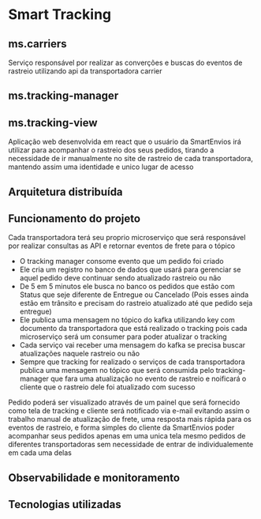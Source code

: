 # Smart Tracking

## ms.carriers

Serviço responsável por realizar as converções e buscas do eventos de rastreio utilizando api da transportadora carrier

## ms.tracking-manager

## ms.tracking-view

Aplicação web desenvolvida em react que o usuário da SmartEnvios irá utilizar para acompanhar o rastreio dos seus pedidos, tirando a necessidade de ir manualmente no site de rastreio de cada transportadora, mantendo assim uma identidade e unico lugar de acesso

## Arquitetura distribuída

## Funcionamento do projeto

Cada transportadora terá seu proprio microserviço que será responsável por realizar consultas as API e retornar eventos de frete para o tópico

- O tracking manager consome evento que um pedido foi criado
- Ele cria um registro no banco de dados que usará para gerenciar se aquel pedido deve continuar sendo atualizado rastreio ou não
- De 5 em 5 minutos ele busca no banco os pedidos que estão com Status que seje diferente de Entregue ou Cancelado (Pois esses ainda estão em trânsito e precisam do rastreio atualizado até que pedido seja entregue)
- Ele publica uma mensagem no tópico do kafka utilizando key com documento da transportadora que está realizado o tracking pois cada microserviço será um consumer para poder atualizar o tracking
- Cada serviço vai receber uma mensagem do kafka se precisa buscar atualizações naquele rastreio ou não
- Sempre que tracking for realizado o serviços de cada transportadora publica uma mensagem no tópico que será consumida pelo tracking-manager que fara uma atualização no evento de rastreio e noificará o cliente que o rastreio dele foi atualizado com sucesso

Pedido poderá ser visualizado através de um painel que será fornecido como tela de tracking e cliente será notificado via e-mail evitando assim o trabalho manual de atualização de frete, uma resposta mais rápida para os eventos de rastreio, e forma simples do cliente da SmartEnvios poder acompanhar seus pedidos apenas em uma unica tela mesmo pedidos de diferentes transportadoras sem necessidade de entrar de individualemente em cada uma delas

## Observabilidade e monitoramento

## Tecnologias utilizadas
